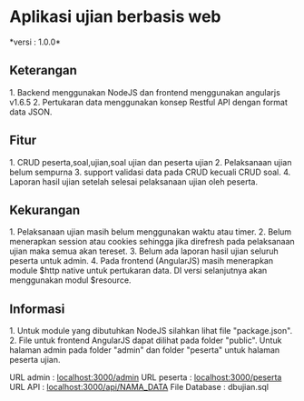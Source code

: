 <h1>Aplikasi ujian berbasis web</h1>
*versi : 1.0.0*

<h2>Keterangan</h2>
1. Backend menggunakan NodeJS dan frontend menggunakan angularjs v1.6.5 
2. Pertukaran data menggunakan konsep Restful API dengan format data JSON.

<h2>Fitur</h2>
1. CRUD peserta,soal,ujian,soal ujian dan peserta ujian
2. Pelaksanaan ujian belum sempurna
3. support validasi data pada CRUD kecuali CRUD soal.
4. Laporan hasil ujian setelah selesai pelaksanaan ujian oleh peserta.

<h2>Kekurangan</h2>
1. Pelaksanaan ujian masih belum menggunakan waktu atau timer.
2. Belum menerapkan session atau cookies sehingga jika direfresh pada pelaksanaan ujian maka semua akan tereset.
3. Belum ada laporan hasil ujian seluruh peserta untuk admin.
4. Pada frontend (AngularJS) masih menerapkan module $http native untuk pertukaran data. DI versi selanjutnya akan 
menggunakan modul $resource.

<h2>Informasi</h2>
1. Untuk module yang dibutuhkan NodeJS silahkan lihat file "package.json".
2. File untuk frontend AngularJS dapat dilihat pada folder "public". Untuk halaman admin pada folder "admin" dan folder 
"peserta" untuk halaman peserta ujian.

URL admin : [localhost:3000/admin](localhost:3000/admin)
URL peserta : [localhost:3000/peserta](localhost:3000/peserta)
URL API : [localhost:3000/api/NAMA_DATA](localhost:3000/api/NAMA_DATA)
File Database : dbujian.sql
